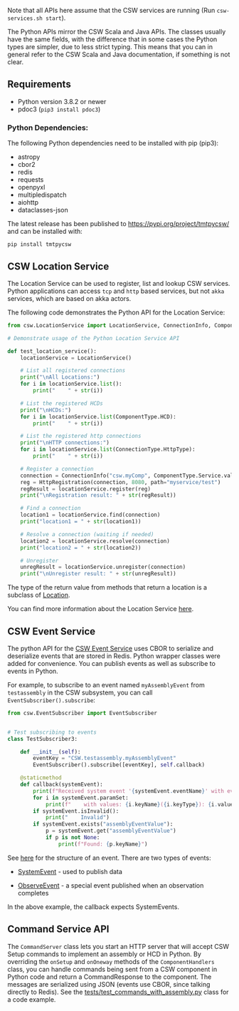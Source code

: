 Note that all APIs here assume that the CSW services are running (Run `csw-services.sh start`).

The Python APIs mirror the CSW Scala and Java APIs. The classes usually have the same fields,
with the difference that in some cases the Python types are simpler, due to less strict typing.
This means that you can in general refer to the CSW Scala and Java documentation, if something is
not clear.

## Requirements

* Python version 3.8.2 or newer
* pdoc3 (`pip3 install pdoc3`)

### Python Dependencies:

The following Python dependencies need to be installed with pip (pip3):

* astropy
* cbor2
* redis
* requests
* openpyxl
* multipledispatch
* aiohttp
* dataclasses-json


The latest release has been published to https://pypi.org/project/tmtpycsw/ and can be installed with:

    pip install tmtpycsw


## CSW Location Service

The Location Service can be used to register, list and lookup CSW services.
Python applications can access `tcp` and `http` based services, but not `akka` services,
which are based on akka actors.

The following code demonstrates the Python API for the Location Service:

```python
from csw.LocationService import LocationService, ConnectionInfo, ComponentType, ConnectionType, HttpRegistration

# Demonstrate usage of the Python Location Service API

def test_location_service():
    locationService = LocationService()

    # List all registered connections
    print("\nAll Locations:")
    for i in locationService.list():
        print("    " + str(i))

    # List the registered HCDs
    print("\nHCDs:")
    for i in locationService.list(ComponentType.HCD):
        print("    " + str(i))

    # List the registered http connections
    print("\nHTTP connections:")
    for i in locationService.list(ConnectionType.HttpType):
        print("    " + str(i))

    # Register a connection
    connection = ConnectionInfo("csw.myComp", ComponentType.Service.value, ConnectionType.HttpType.value)
    reg = HttpRegistration(connection, 8080, path="myservice/test")
    regResult = locationService.register(reg)
    print("\nRegistration result: " + str(regResult))

    # Find a connection
    location1 = locationService.find(connection)
    print("location1 = " + str(location1))

    # Resolve a connection (waiting if needed)
    location2 = locationService.resolve(connection)
    print("location2 = " + str(location2))

    # Unregister
    unregResult = locationService.unregister(connection)
    print("\nUnregister result: " + str(unregResult))
```

The type of the return value from methods that return a location is a subclass of
[Location](LocationService.html#csw.LocationService.Location).

You can find more information about the Location Service [here](https://tmtsoftware.github.io/csw/services/location.html).

## CSW Event Service

The python API for the [CSW Event Service](https://tmtsoftware.github.io/csw/services/event.html) uses CBOR to serialize and deserialize events that are stored in Redis.
Python wrapper classes were added for convenience.
You can publish events as well as subscribe to events in Python. 

For example, to subscribe to an event named `myAssemblyEvent` from `testassembly` in the CSW subsystem,
you can call `EventSubscriber().subscribe`:

```python
from csw.EventSubscriber import EventSubscriber


# Test subscribing to events
class TestSubscriber3:

    def __init__(self):
        eventKey = "CSW.testassembly.myAssemblyEvent"
        EventSubscriber().subscribe([eventKey], self.callback)

    @staticmethod
    def callback(systemEvent):
        print(f"Received system event '{systemEvent.eventName}' with event time: '{systemEvent.eventTime}'")
        for i in systemEvent.paramSet:
            print(f"    with values: {i.keyName}({i.keyType}): {i.values}")
        if systemEvent.isInvalid():
            print("    Invalid")
        if systemEvent.exists("assemblyEventValue"):
            p = systemEvent.get("assemblyEventValue")
            if p is not None:
                print(f"Found: {p.keyName}")
```

See [here](csw/Event.html) for the structure of an event. There are two types of events:

* [SystemEvent](csw.Event.SystemEvent) - used to publish data

* [ObserveEvent](csw.Event.ObserveEvent) - a special event published when an observation completes

In the above example, the callback expects SystemEvents. 

## Command Service API

The `CommandServer` class lets you start an HTTP server that will accept CSW Setup commands to implement an assembly or HCD in Python.
By overriding the `onSetup` and `onOneway` methods of the `ComponentHandlers` class, you can handle commands being sent from a CSW component in Python code
and return a CommandResponse to the component. The messages are serialized using JSON (events use CBOR, since talking directly to Redis).
See the [tests/test_commands_with_assembly.py](tests/test_commands_with_assembly.py) class for a code example.
